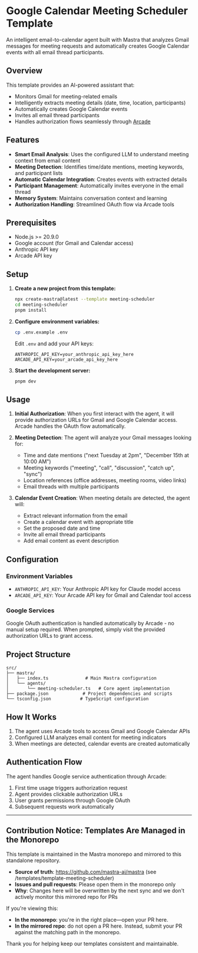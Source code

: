 # Google Calendar Meeting Scheduler Template

An intelligent email-to-calendar agent built with Mastra that analyzes Gmail messages for meeting requests and automatically creates Google Calendar events with all email thread participants.

## Overview

This template provides an AI-powered assistant that:

- Monitors Gmail for meeting-related emails
- Intelligently extracts meeting details (date, time, location, participants)
- Automatically creates Google Calendar events
- Invites all email thread participants
- Handles authorization flows seamlessly through [Arcade](https://arcade.dev)

## Features

- **Smart Email Analysis**: Uses the configured LLM to understand meeting context from email content
- **Meeting Detection**: Identifies time/date mentions, meeting keywords, and participant lists
- **Automatic Calendar Integration**: Creates events with extracted details
- **Participant Management**: Automatically invites everyone in the email thread
- **Memory System**: Maintains conversation context and learning
- **Authorization Handling**: Streamlined OAuth flow via Arcade tools

## Prerequisites

- Node.js >= 20.9.0
- Google account (for Gmail and Calendar access)
- Anthropic API key
- Arcade API key

## Setup

1. **Create a new project from this template:**

   ```bash
   npx create-mastra@latest --template meeting-scheduler
   cd meeting-scheduler
   pnpm install
   ```

2. **Configure environment variables:**

   ```bash
   cp .env.example .env
   ```

   Edit `.env` and add your API keys:

   ```
   ANTHROPIC_API_KEY=your_anthropic_api_key_here
   ARCADE_API_KEY=your_arcade_api_key_here
   ```

3. **Start the development server:**

   ```bash
   pnpm dev
   ```

## Usage

1. **Initial Authorization**: When you first interact with the agent, it will provide authorization URLs for Gmail and Google Calendar access. Arcade handles the OAuth flow automatically.

2. **Meeting Detection**: The agent will analyze your Gmail messages looking for:
   - Time and date mentions ("next Tuesday at 2pm", "December 15th at 10:00 AM")
   - Meeting keywords ("meeting", "call", "discussion", "catch up", "sync")
   - Location references (office addresses, meeting rooms, video links)
   - Email threads with multiple participants

3. **Calendar Event Creation**: When meeting details are detected, the agent will:
   - Extract relevant information from the email
   - Create a calendar event with appropriate title
   - Set the proposed date and time
   - Invite all email thread participants
   - Add email content as event description

## Configuration

### Environment Variables

- `ANTHROPIC_API_KEY`: Your Anthropic API key for Claude model access
- `ARCADE_API_KEY`: Your Arcade API key for Gmail and Calendar tool access

### Google Services

Google OAuth authentication is handled automatically by Arcade - no manual setup required. When prompted, simply visit the provided authorization URLs to grant access.

## Project Structure

```
src/
├── mastra/
│   ├── index.ts              # Main Mastra configuration
│   └── agents/
│       └── meeting-scheduler.ts   # Core agent implementation
├── package.json             # Project dependencies and scripts
└── tsconfig.json           # TypeScript configuration
```

## How It Works

1. The agent uses Arcade tools to access Gmail and Google Calendar APIs
2. Configured LLM analyzes email content for meeting indicators
3. When meetings are detected, calendar events are created automatically

## Authentication Flow

The agent handles Google service authentication through Arcade:

1. First time usage triggers authorization request
2. Agent provides clickable authorization URLs
3. User grants permissions through Google OAuth
4. Subsequent requests work automatically

---

## Contribution Notice: Templates Are Managed in the Monorepo

This template is maintained in the Mastra monorepo and mirrored to this standalone repository.
- **Source of truth**: https://github.com/mastra-ai/mastra (see /templates/template-meeting-scheduler)
- **Issues and pull requests**: Please open them in the monorepo only
- **Why**: Changes here will be overwritten by the next sync and we don't actively monitor this mirrored repo for PRs

If you're viewing this:
- **In the monorepo**: you're in the right place—open your PR here.
- **In the mirrored repo**: do not open a PR here. Instead, submit your PR against the matching path in the monorepo.

Thank you for helping keep our templates consistent and maintainable.

